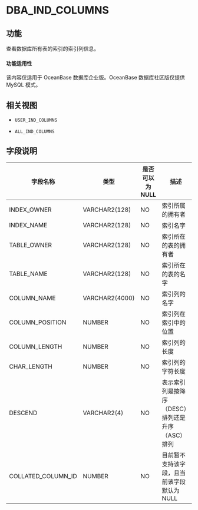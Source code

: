 DBA_IND_COLUMNS 
====================================

功能 
-----------

查看数据库所有表的索引的索引列信息。

  <main id="notice" >
    <h4>功能适用性</h4>
    <p>该内容仅适用于 OceanBase 数据库企业版。OceanBase 数据库社区版仅提供 MySQL 模式。</p>
  </main>

相关视图 
-------------

* `USER_IND_COLUMNS`

  

* `ALL_IND_COLUMNS`

  




字段说明 
-------------



|      **字段名称**      |     **类型**     | **是否可以为 NULL** |            **描述**            |
|--------------------|----------------|----------------|------------------------------|
| INDEX_OWNER        | VARCHAR2(128)  | NO             | 索引所属的拥有者                     |
| INDEX_NAME         | VARCHAR2(128)  | NO             | 索引名字                         |
| TABLE_OWNER        | VARCHAR2(128)  | NO             | 索引所在的表的拥有者                   |
| TABLE_NAME         | VARCHAR2(128)  | NO             | 索引所在的表的名字                    |
| COLUMN_NAME        | VARCHAR2(4000) | NO             | 索引列的名字                       |
| COLUMN_POSITION    | NUMBER         | NO             | 索引列在索引中的位置                   |
| COLUMN_LENGTH      | NUMBER         | NO             | 索引列的长度                       |
| CHAR_LENGTH        | NUMBER         | NO             | 索引列的字符长度                     |
| DESCEND            | VARCHAR2(4)    | NO             | 表示索引列是按降序（DESC）排列还是升序（ASC）排列 |
| COLLATED_COLUMN_ID | NUMBER         | NO             | 目前暂不支持该字段，且当前该字段默认为 NULL                             |



